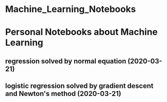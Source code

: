 # Machine_Learning_Notebooks

# Personal Notebooks about Machine Learning

## regression solved by normal equation (2020-03-21)
## logistic regression solved by gradient descent and Newton's method (2020-03-21)
